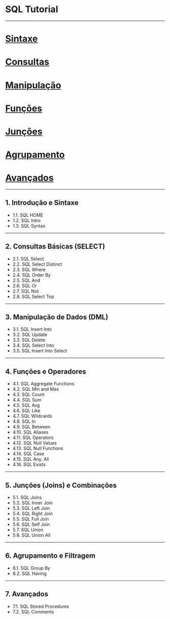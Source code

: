 # SQL Tutorial
---
# [Sintaxe](#Introducao-e-Sintaxe)
# [Consultas](#consultas)
# [Manipulação](#manipulacao)
# [Funções](#funcoes)
# [Junções](#juncoes)
# [Agrupamento](#agrupamento)
# [Avançados](#7-avancados)
---
## 1. Introdução e Sintaxe
- 1.1. SQL HOME
- 1.2. SQL Intro
- 1.3. SQL Syntax
---
## 2. Consultas Básicas (SELECT)
- 2.1. SQL Select
- 2.2. SQL Select Distinct
- 2.3. SQL Where
- 2.4. SQL Order By
- 2.5. SQL And
- 2.6. SQL Or
- 2.7. SQL Not
- 2.8. SQL Select Top
---
## 3. Manipulação de Dados (DML)
- 3.1. SQL Insert Into
- 3.2. SQL Update
- 3.3. SQL Delete
- 3.4. SQL Select Into
- 3.5. SQL Insert Into Select
---
## 4. Funções e Operadores
- 4.1. SQL Aggregate Functions
- 4.2. SQL Min and Max
- 4.3. SQL Count
- 4.4. SQL Sum
- 4.5. SQL Avg
- 4.6. SQL Like
- 4.7. SQL Wildcards
- 4.8. SQL In
- 4.9. SQL Between
- 4.10. SQL Aliases
- 4.11. SQL Operators
- 4.12. SQL Null Values
- 4.13. SQL Null Functions
- 4.14. SQL Case
- 4.15. SQL Any, All
- 4.16. SQL Exists
---
## 5. Junções (Joins) e Combinações
- 5.1. SQL Joins
- 5.2. SQL Inner Join
- 5.3. SQL Left Join
- 5.4. SQL Right Join
- 5.5. SQL Full Join
- 5.6. SQL Self Join
- 5.7. SQL Union
- 5.8. SQL Union All
---
## 6. Agrupamento e Filtragem
- 6.1. SQL Group By
- 6.2. SQL Having
---
## 7. Avançados
- 7.1. SQL Stored Procedures
- 7.2. SQL Comments
